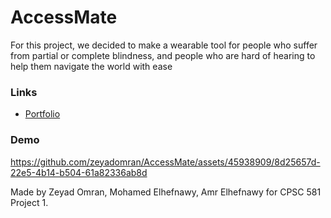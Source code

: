 # AccessMate
For this project, we decided to make a wearable tool for people who suffer from partial or complete blindness, and people who are hard of hearing to help them navigate the world with ease

### Links
- [Portfolio](https://odd-one-out-cpsc581.carrd.co)

### Demo
https://github.com/zeyadomran/AccessMate/assets/45938909/8d25657d-22e5-4b14-b504-61a82336ab8d

Made by Zeyad Omran, Mohamed Elhefnawy, Amr Elhefnawy for CPSC 581 Project 1.
